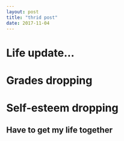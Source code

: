 ```yaml
---
layout: post
title: "thrid post"
date: 2017-11-04
---
```

# Life update...
# Grades dropping
# Self-esteem dropping
## Have to get my life together

